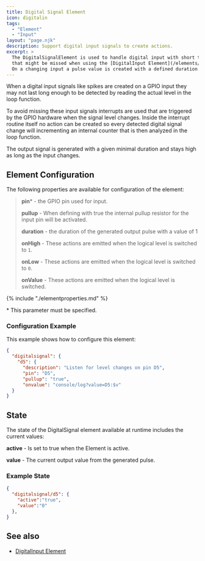 ```yaml
---
title: Digital Signal Element
icon: digitalin
tags:
  - "Element"
  - "Input"
layout: "page.njk"
description: Support digital input signals to create actions. 
excerpt: >
  The DigitalSignalElement is used to handle digital input with short time level changes
  that might be missed when using the [DigitalInput Element](/elements/digitalin.md).
  On a changing input a pulse value is created with a defined duration.
---
```


When a digital input signals like spikes are created on a GPIO input they may not last long enough to be detected by reading the actual level in the loop function.

To avoid missing these input signals interrupts are used that are triggered by the GPIO hardware when the signal level changes. Inside the interrupt routine itself
no action can be created so every detected digital signal change will incrementing an internal counter that is then analyzed in the loop function.

The output signal is generated with a given minimal duration and stays high as long as the input changes.


## Element Configuration

<object data="/element.svg?digitalsignal" type="image/svg+xml"></object>

The following properties are available for configuration of the element:

> **pin**\* - the GPIO pin used for input.
>
> **pullup** - When defining with true the internal pullup resistor for the input pin will be activated.
>
> **duration** - the duration of the generated output pulse with a value of 1
>
> **onHigh** - These actions are emitted when the logical level is switched to `1`.
>
> **onLow** - These actions are emitted when the logical level is switched to `0`.
>
> **onValue** - These actions are emitted when the logical level is switched.

{% include "./elementproperties.md" %}

\* This parameter must be specified.


### Configuration Example

This example shows how to configure this element:

``` json
{
  "digitalsignal": {
    "d5": {
      "description": "Listen for level changes on pin D5",
      "pin": "D5",
      "pullup": "true",
      "onvalue": "console/log?value=D5:$v"
  }
}
```

## State

The state of the DigitalSignal element available at runtime includes the current values:

**active** - Is set to true when the Element is active.

**value** - The current output value from the generated pulse.


### Example State

``` json
{
  "digitalsignal/d5": {
    "active":"true",
    "value":"0"
  },
}
```

## See also

* [DigitalInput Element](/elements/digitalin.md)
